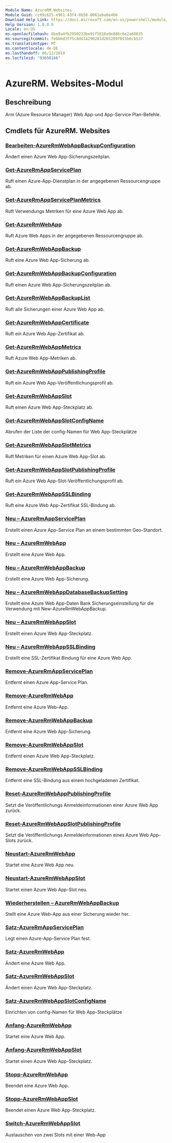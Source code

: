 ```yaml
---
Module Name: AzureRM.Websites
Module Guid: cc69c625-e961-43f4-8b50-0061eba6e4b6
Download Help Link: https://docs.microsoft.com/en-us/powershell/module/azurerm.websites
Help Version: 1.0.0.0
Locale: en-US
ms.openlocfilehash: 6be8a4fb2950233be91f5818a9e886c6e2a68835
ms.sourcegitcommit: febbbd3f75c8dd1a296281d265289f015b6cb537
ms.translationtype: MT
ms.contentlocale: de-DE
ms.lasthandoff: 06/12/2019
ms.locfileid: "93650166"
---
```

# AzureRM. Websites-Modul
## Beschreibung
Arm (Azure Resource Manager) Web App-und App-Service Plan-Befehle.

## Cmdlets für AzureRM. Websites
### [Bearbeiten-AzureRmWebAppBackupConfiguration](Edit-AzureRmWebAppBackupConfiguration.md)
Ändert einen Azure Web App-Sicherungszeitplan.

### [Get-AzureRmAppServicePlan](Get-AzureRmAppServicePlan.md)
Ruft einen Azure-App-Dienstplan in der angegebenen Ressourcengruppe ab.

### [Get-AzureRmAppServicePlanMetrics](Get-AzureRmAppServicePlanMetrics.md)
Ruft Verwendungs Metriken für eine Azure Web App ab.

### [Get-AzureRmWebApp](Get-AzureRmWebApp.md)
Ruft Azure Web Apps in der angegebenen Ressourcengruppe ab.

### [Get-AzureRmWebAppBackup](Get-AzureRmWebAppBackup.md)
Ruft eine Azure Web App-Sicherung ab.

### [Get-AzureRmWebAppBackupConfiguration](Get-AzureRmWebAppBackupConfiguration.md)
Ruft einen Azure Web App-Sicherungszeitplan ab.

### [Get-AzureRmWebAppBackupList](Get-AzureRmWebAppBackupList.md)
Ruft alle Sicherungen einer Azure Web App ab.

### [Get-AzureRmWebAppCertificate](Get-AzureRmWebAppCertificate.md)
Ruft ein Azure Web App-Zertifikat ab.

### [Get-AzureRmWebAppMetrics](Get-AzureRmWebAppMetrics.md)
Ruft Azure Web App-Metriken ab.

### [Get-AzureRmWebAppPublishingProfile](Get-AzureRmWebAppPublishingProfile.md)
Ruft ein Azure Web App-Veröffentlichungsprofil ab.

### [Get-AzureRmWebAppSlot](Get-AzureRmWebAppSlot.md)
Ruft einen Azure Web App-Steckplatz ab.

### [Get-AzureRmWebAppSlotConfigName](Get-AzureRmWebAppSlotConfigName.md)
Abrufen der Liste der config-Namen für Web App-Steckplätze

### [Get-AzureRmWebAppSlotMetrics](Get-AzureRmWebAppSlotMetrics.md)
Ruft Metriken für einen Azure Web App-Slot ab.

### [Get-AzureRmWebAppSlotPublishingProfile](Get-AzureRmWebAppSlotPublishingProfile.md)
Ruft ein Azure Web App-Slot-Veröffentlichungsprofil ab.

### [Get-AzureRmWebAppSSLBinding](Get-AzureRmWebAppSSLBinding.md)
Ruft eine Azure Web App-Zertifikat SSL-Bindung ab.

### [Neu – AzureRmAppServicePlan](New-AzureRmAppServicePlan.md)
Erstellt einen Azure App-Service Plan an einem bestimmten Geo-Standort.

### [Neu – AzureRmWebApp](New-AzureRmWebApp.md)
Erstellt eine Azure Web App.

### [Neu – AzureRmWebAppBackup](New-AzureRmWebAppBackup.md)
Erstellt eine Azure Web App-Sicherung.

### [Neu – AzureRmWebAppDatabaseBackupSetting](New-AzureRmWebAppDatabaseBackupSetting.md)
Erstellt eine Azure Web App-Daten Bank Sicherungseinstellung für die Verwendung mit New-AzureRmWebAppBackup.

### [Neu – AzureRmWebAppSlot](New-AzureRmWebAppSlot.md)
Erstellt einen Azure Web App-Steckplatz.

### [Neu – AzureRmWebAppSSLBinding](New-AzureRmWebAppSSLBinding.md)
Erstellt eine SSL-Zertifikat Bindung für eine Azure Web App.

### [Remove-AzureRmAppServicePlan](Remove-AzureRmAppServicePlan.md)
Entfernt einen Azure App-Service Plan.

### [Remove-AzureRmWebApp](Remove-AzureRmWebApp.md)
Entfernt eine Azure Web-App.

### [Remove-AzureRmWebAppBackup](Remove-AzureRmWebAppBackup.md)
Entfernt eine Azure Web App-Sicherung.

### [Remove-AzureRmWebAppSlot](Remove-AzureRmWebAppSlot.md)
Entfernt einen Azure Web App-Steckplatz.

### [Remove-AzureRmWebAppSSLBinding](Remove-AzureRmWebAppSSLBinding.md)
Entfernt eine SSL-Bindung aus einem hochgeladenen Zertifikat.

### [Reset-AzureRmWebAppPublishingProfile](Reset-AzureRmWebAppPublishingProfile.md)
Setzt die Veröffentlichungs Anmeldeinformationen einer Azure Web App zurück.

### [Reset-AzureRmWebAppSlotPublishingProfile](Reset-AzureRmWebAppSlotPublishingProfile.md)
Setzt die Veröffentlichungs Anmeldeinformationen eines Azure Web App-Slots zurück.

### [Neustart-AzureRmWebApp](Restart-AzureRmWebApp.md)
Startet eine Azure Web App neu.

### [Neustart-AzureRmWebAppSlot](Restart-AzureRmWebAppSlot.md)
Startet einen Azure Web App-Slot neu.

### [Wiederherstellen – AzureRmWebAppBackup](Restore-AzureRmWebAppBackup.md)
Stellt eine Azure Web-App aus einer Sicherung wieder her.

### [Satz-AzureRmAppServicePlan](Set-AzureRmAppServicePlan.md)
Legt einen Azure-App-Service Plan fest.

### [Satz-AzureRmWebApp](Set-AzureRmWebApp.md)
Ändert eine Azure Web App.

### [Satz-AzureRmWebAppSlot](Set-AzureRmWebAppSlot.md)
Ändert einen Azure Web App-Steckplatz.

### [Satz-AzureRmWebAppSlotConfigName](Set-AzureRmWebAppSlotConfigName.md)
Einrichten von config-Namen für Web App-Steckplätze

### [Anfang-AzureRmWebApp](Start-AzureRmWebApp.md)
Startet eine Azure Web App.

### [Anfang-AzureRmWebAppSlot](Start-AzureRmWebAppSlot.md)
Startet einen Azure Web App-Steckplatz.

### [Stopp-AzureRmWebApp](Stop-AzureRmWebApp.md)
Beendet eine Azure Web App.

### [Stopp-AzureRmWebAppSlot](Stop-AzureRmWebAppSlot.md)
Beendet einen Azure Web App-Steckplatz.

### [Switch-AzureRmWebAppSlot](Switch-AzureRmWebAppSlot.md)
Austauschen von zwei Slots mit einer Web-App

